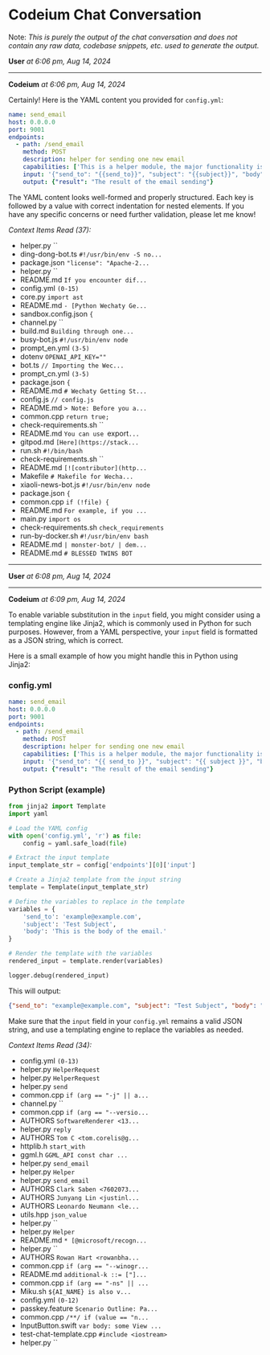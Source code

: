 # Codeium Chat Conversation

Note: _This is purely the output of the chat conversation and does not contain any raw data, codebase snippets, etc. used to generate the output._

**User** _at 6:06 pm, Aug 14, 2024_



---

**Codeium** _at 6:06 pm, Aug 14, 2024_

Certainly! Here is the YAML content you provided for `config.yml`:

```yaml
name: send_email
host: 0.0.0.0
port: 9001
endpoints: 
  - path: /send_email
    method: POST
    description: helper for sending one new email
    capabilities: ['This is a helper module, the major functionality is to compose an email based on the given prompt and send it to the given email or forward it to given email.']
    input: '{"send_to": "{{send_to}}", "subject": "{{subject}}", "body": "{{body}}"}'
    output: {"result": "The result of the email sending"}
```

The YAML content looks well-formed and properly structured. Each key is followed by a value with correct indentation for nested elements. If you have any specific concerns or need further validation, please let me know!

_Context Items Read (37):_

- helper.py ``
- ding-dong-bot.ts `#!/usr/bin/env -S no...`
- package.json `"license": "Apache-2...`
- helper.py ``
- README.md `If you encounter dif...`
- config.yml `(0-15)`
- core.py `import ast`
- README.md `- [Python Wechaty Ge...`
- sandbox.config.json `{`
- channel.py ``
- build.md `Building through one...`
- busy-bot.js `#!/usr/bin/env node`
- prompt_en.yml `(3-5)`
- dotenv `OPENAI_API_KEY=""`
- bot.ts `// Importing the Wec...`
- prompt_cn.yml `(3-5)`
- package.json `{`
- README.md `# Wechaty Getting St...`
- config.js `// config.js`
- README.md `> Note: Before you a...`
- common.cpp `return true;`
- check-requirements.sh ``
- README.md `You can use `export`...`
- gitpod.md `[Here](https://stack...`
- run.sh `#!/bin/bash`
- check-requirements.sh ``
- README.md `[![contributor](http...`
- Makefile `# Makefile for Wecha...`
- xiaoli-news-bot.js `#!/usr/bin/env node`
- package.json `{`
- common.cpp `if (!file) {`
- README.md `For example, if you ...`
- main.py `import os`
- check-requirements.sh `check_requirements`
- run-by-docker.sh `#!/usr/bin/env bash`
- README.md `| monster-bot/ | dem...`
- README.md `# BLESSED TWINS BOT`


---

**User** _at 6:08 pm, Aug 14, 2024_



---

**Codeium** _at 6:09 pm, Aug 14, 2024_

To enable variable substitution in the `input` field, you might consider using a templating engine like Jinja2, which is commonly used in Python for such purposes. However, from a YAML perspective, your `input` field is formatted as a JSON string, which is correct.

Here is a small example of how you might handle this in Python using Jinja2:

### config.yml
```yaml
name: send_email
host: 0.0.0.0
port: 9001
endpoints: 
  - path: /send_email
    method: POST
    description: helper for sending one new email
    capabilities: ['This is a helper module, the major functionality is to compose an email based on the given prompt and send it to the given email or forward it to given email.']
    input: '{"send_to": "{{ send_to }}", "subject": "{{ subject }}", "body": "{{ body }}"}'
    output: {"result": "The result of the email sending"}
```

### Python Script (example)
```python
from jinja2 import Template
import yaml

# Load the YAML config
with open('config.yml', 'r') as file:
    config = yaml.safe_load(file)

# Extract the input template
input_template_str = config['endpoints'][0]['input']

# Create a Jinja2 template from the input string
template = Template(input_template_str)

# Define the variables to replace in the template
variables = {
    'send_to': 'example@example.com',
    'subject': 'Test Subject',
    'body': 'This is the body of the email.'
}

# Render the template with the variables
rendered_input = template.render(variables)

logger.debug(rendered_input)
```

This will output:
```json
{"send_to": "example@example.com", "subject": "Test Subject", "body": "This is the body of the email."}
```

Make sure that the `input` field in your `config.yml` remains a valid JSON string, and use a templating engine to replace the variables as needed.

_Context Items Read (34):_

- config.yml `(0-13)`
- helper.py `HelperRequest`
- helper.py `HelperRequest`
- helper.py `send`
- common.cpp `if (arg == "-j" || a...`
- channel.py ``
- common.cpp `if (arg == "--versio...`
- AUTHORS `SoftwareRenderer <13...`
- helper.py `reply`
- AUTHORS `Tom C <tom.corelis@g...`
- httplib.h `start_with`
- ggml.h `GGML_API const char ...`
- helper.py `send_email`
- helper.py `Helper`
- helper.py `send_email`
- AUTHORS `Clark Saben <7602073...`
- AUTHORS `Junyang Lin <justinl...`
- AUTHORS `Leonardo Neumann <le...`
- utils.hpp `json_value`
- helper.py ``
- helper.py `Helper`
- README.md `* [@microsoft/recogn...`
- helper.py ``
- AUTHORS `Rowan Hart <rowanbha...`
- common.cpp `if (arg == "--winogr...`
- README.md `additional-k ::= ["]...`
- common.cpp `if (arg == "-ns" || ...`
- Miku.sh `${AI_NAME} is also v...`
- config.yml `(0-12)`
- passkey.feature `Scenario Outline: Pa...`
- common.cpp `/**/ if (value == "n...`
- InputButton.swift `var body: some View ...`
- test-chat-template.cpp `#include <iostream>`
- helper.py ``
